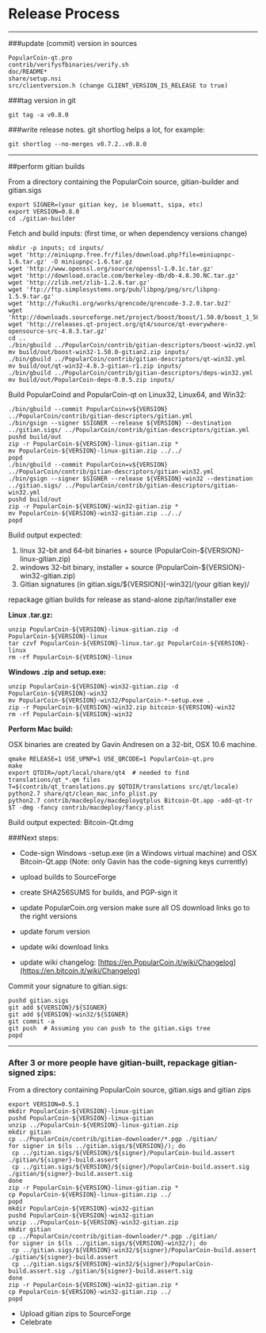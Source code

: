 Release Process
====================

* * *

###update (commit) version in sources


	PopularCoin-qt.pro
	contrib/verifysfbinaries/verify.sh
	doc/README*
	share/setup.nsi
	src/clientversion.h (change CLIENT_VERSION_IS_RELEASE to true)

###tag version in git

	git tag -a v0.8.0

###write release notes. git shortlog helps a lot, for example:

	git shortlog --no-merges v0.7.2..v0.8.0

* * *

##perform gitian builds

 From a directory containing the PopularCoin source, gitian-builder and gitian.sigs
  
	export SIGNER=(your gitian key, ie bluematt, sipa, etc)
	export VERSION=0.8.0
	cd ./gitian-builder

 Fetch and build inputs: (first time, or when dependency versions change)

	mkdir -p inputs; cd inputs/
	wget 'http://miniupnp.free.fr/files/download.php?file=miniupnpc-1.6.tar.gz' -O miniupnpc-1.6.tar.gz
	wget 'http://www.openssl.org/source/openssl-1.0.1c.tar.gz'
	wget 'http://download.oracle.com/berkeley-db/db-4.8.30.NC.tar.gz'
	wget 'http://zlib.net/zlib-1.2.6.tar.gz'
	wget 'ftp://ftp.simplesystems.org/pub/libpng/png/src/libpng-1.5.9.tar.gz'
	wget 'http://fukuchi.org/works/qrencode/qrencode-3.2.0.tar.bz2'
	wget 'http://downloads.sourceforge.net/project/boost/boost/1.50.0/boost_1_50_0.tar.bz2'
	wget 'http://releases.qt-project.org/qt4/source/qt-everywhere-opensource-src-4.8.3.tar.gz'
	cd ..
	./bin/gbuild ../PopularCoin/contrib/gitian-descriptors/boost-win32.yml
	mv build/out/boost-win32-1.50.0-gitian2.zip inputs/
	./bin/gbuild ../PopularCoin/contrib/gitian-descriptors/qt-win32.yml
	mv build/out/qt-win32-4.8.3-gitian-r1.zip inputs/
	./bin/gbuild ../PopularCoin/contrib/gitian-descriptors/deps-win32.yml
	mv build/out/PopularCoin-deps-0.0.5.zip inputs/

 Build PopularCoind and PopularCoin-qt on Linux32, Linux64, and Win32:
  
	./bin/gbuild --commit PopularCoin=v${VERSION} ../PopularCoin/contrib/gitian-descriptors/gitian.yml
	./bin/gsign --signer $SIGNER --release ${VERSION} --destination ../gitian.sigs/ ../PopularCoin/contrib/gitian-descriptors/gitian.yml
	pushd build/out
	zip -r PopularCoin-${VERSION}-linux-gitian.zip *
	mv PopularCoin-${VERSION}-linux-gitian.zip ../../
	popd
	./bin/gbuild --commit PopularCoin=v${VERSION} ../PopularCoin/contrib/gitian-descriptors/gitian-win32.yml
	./bin/gsign --signer $SIGNER --release ${VERSION}-win32 --destination ../gitian.sigs/ ../PopularCoin/contrib/gitian-descriptors/gitian-win32.yml
	pushd build/out
	zip -r PopularCoin-${VERSION}-win32-gitian.zip *
	mv PopularCoin-${VERSION}-win32-gitian.zip ../../
	popd

  Build output expected:

  1. linux 32-bit and 64-bit binaries + source (PopularCoin-${VERSION}-linux-gitian.zip)
  2. windows 32-bit binary, installer + source (PopularCoin-${VERSION}-win32-gitian.zip)
  3. Gitian signatures (in gitian.sigs/${VERSION}[-win32]/(your gitian key)/

repackage gitian builds for release as stand-alone zip/tar/installer exe

**Linux .tar.gz:**

	unzip PopularCoin-${VERSION}-linux-gitian.zip -d PopularCoin-${VERSION}-linux
	tar czvf PopularCoin-${VERSION}-linux.tar.gz PopularCoin-${VERSION}-linux
	rm -rf PopularCoin-${VERSION}-linux

**Windows .zip and setup.exe:**

	unzip PopularCoin-${VERSION}-win32-gitian.zip -d PopularCoin-${VERSION}-win32
	mv PopularCoin-${VERSION}-win32/PopularCoin-*-setup.exe .
	zip -r PopularCoin-${VERSION}-win32.zip bitcoin-${VERSION}-win32
	rm -rf PopularCoin-${VERSION}-win32

**Perform Mac build:**

  OSX binaries are created by Gavin Andresen on a 32-bit, OSX 10.6 machine.

	qmake RELEASE=1 USE_UPNP=1 USE_QRCODE=1 PopularCoin-qt.pro
	make
	export QTDIR=/opt/local/share/qt4  # needed to find translations/qt_*.qm files
	T=$(contrib/qt_translations.py $QTDIR/translations src/qt/locale)
	python2.7 share/qt/clean_mac_info_plist.py
	python2.7 contrib/macdeploy/macdeployqtplus Bitcoin-Qt.app -add-qt-tr $T -dmg -fancy contrib/macdeploy/fancy.plist

 Build output expected: Bitcoin-Qt.dmg

###Next steps:

* Code-sign Windows -setup.exe (in a Windows virtual machine) and
  OSX Bitcoin-Qt.app (Note: only Gavin has the code-signing keys currently)

* upload builds to SourceForge

* create SHA256SUMS for builds, and PGP-sign it

* update PopularCoin.org version
  make sure all OS download links go to the right versions

* update forum version

* update wiki download links

* update wiki changelog: [https://en.PopularCoin.it/wiki/Changelog](https://en.bitcoin.it/wiki/Changelog)

Commit your signature to gitian.sigs:

	pushd gitian.sigs
	git add ${VERSION}/${SIGNER}
	git add ${VERSION}-win32/${SIGNER}
	git commit -a
	git push  # Assuming you can push to the gitian.sigs tree
	popd

-------------------------------------------------------------------------

### After 3 or more people have gitian-built, repackage gitian-signed zips:

From a directory containing PopularCoin source, gitian.sigs and gitian zips

	export VERSION=0.5.1
	mkdir PopularCoin-${VERSION}-linux-gitian
	pushd PopularCoin-${VERSION}-linux-gitian
	unzip ../PopularCoin-${VERSION}-linux-gitian.zip
	mkdir gitian
	cp ../PopularCoin/contrib/gitian-downloader/*.pgp ./gitian/
	for signer in $(ls ../gitian.sigs/${VERSION}/); do
	 cp ../gitian.sigs/${VERSION}/${signer}/PopularCoin-build.assert ./gitian/${signer}-build.assert
	 cp ../gitian.sigs/${VERSION}/${signer}/PopularCoin-build.assert.sig ./gitian/${signer}-build.assert.sig
	done
	zip -r PopularCoin-${VERSION}-linux-gitian.zip *
	cp PopularCoin-${VERSION}-linux-gitian.zip ../
	popd
	mkdir PopularCoin-${VERSION}-win32-gitian
	pushd PopularCoin-${VERSION}-win32-gitian
	unzip ../PopularCoin-${VERSION}-win32-gitian.zip
	mkdir gitian
	cp ../PopularCoin/contrib/gitian-downloader/*.pgp ./gitian/
	for signer in $(ls ../gitian.sigs/${VERSION}-win32/); do
	 cp ../gitian.sigs/${VERSION}-win32/${signer}/PopularCoin-build.assert ./gitian/${signer}-build.assert
	 cp ../gitian.sigs/${VERSION}-win32/${signer}/PopularCoin-build.assert.sig ./gitian/${signer}-build.assert.sig
	done
	zip -r PopularCoin-${VERSION}-win32-gitian.zip *
	cp PopularCoin-${VERSION}-win32-gitian.zip ../
	popd

- Upload gitian zips to SourceForge
- Celebrate 
